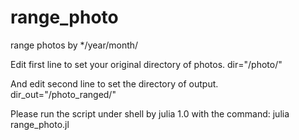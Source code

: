 # range_photo
range photos by */year/month/

Edit first line to set your original directory of photos.
dir="/photo/"  

And edit second line to set the directory of output.
dir_out="/photo_ranged/"

Please run the script under shell by julia 1.0 with the command:
julia range_photo.jl

